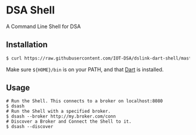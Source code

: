 # DSA Shell

A Command Line Shell for DSA

## Installation

```bash
$ curl https://raw.githubusercontent.com/IOT-DSA/dslink-dart-shell/master/tool/install.sh > install.sh && bash install.sh; rm install.sh
```

Make sure `${HOME}/bin` is on your PATH, and that [Dart](https://www.dartlang.org/downloads/) is installed.

## Usage

```
# Run the Shell. This connects to a broker on localhost:8080
$ dsash
# Run the Shell with a specified broker.
$ dsash --broker http://my.broker.com/conn
# Discover a Broker and Connect the Shell to it.
$ dsash --discover
```
